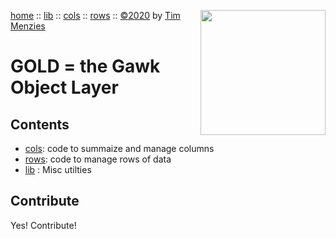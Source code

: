 [home](https://github.com/timm/gold/blob/master/README.md) :: <img align=right width=200 src="https://raw.githubusercontent.com/timm/gold/master/etc/img/robot.png">
[lib](https://github.com/timm/gold/blob/master/src/lib/README.md) ::
[cols](https://github.com/timm/gold/blob/master/src/cols/README.md) ::
[rows](https://github.com/timm/gold/blob/master/src/rows/README.md) ::
[&copy;2020](http://github.com/timm/gold/blob/master/LICENSE.md) by [Tim Menzies](http://menzies.us)   
# GOLD = the Gawk Object Layer

## Contents

- [cols](cols/README.md): code to summaize and manage columns
- [rows](lib/README.md): code to manage rows of data
- [lib](lib/README.md) : Misc utilties

## Contribute

Yes! Contribute!
